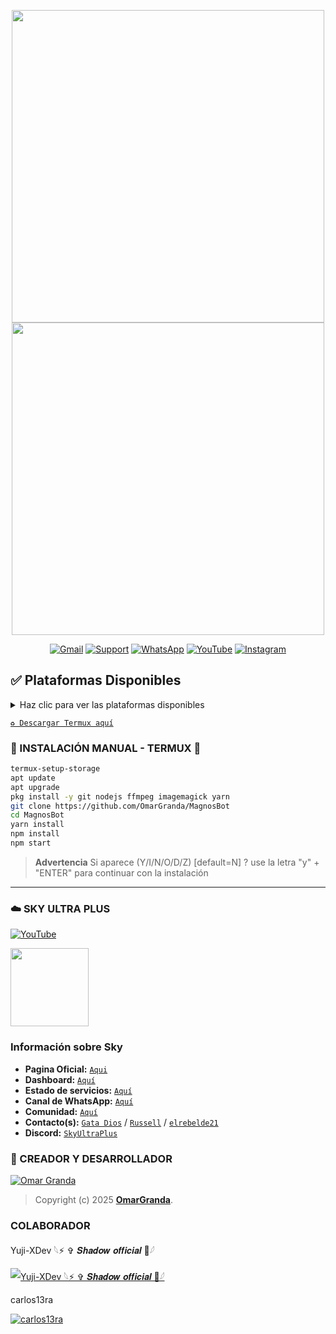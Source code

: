<p align="center"> 
  <a href="https://github.com/GataNina-Li"><img src="https://readme-typing-svg.herokuapp.com?font=Boldonse&size=15&duration=3000&pause=1000&color=DEACF7FF&center=true&width=435&lines=MagnosBot;%C2%A1El+mejor+bot+de+WhatsApp!" height="500px"></a> 
<img src="https://github.com/user-attachments/assets/f8e2705d-452a-4dad-a56b-4933b1c9d44d" width="500" height="500" />
</p>
<div align="center">
  
[![Gmail](https://img.shields.io/badge/Gmail-D14836?style=for-the-badge&logo=gmail&logoColor=white)](mailto:ommargranda673@gmail.com)
[![Support](https://img.shields.io/badge/Telegram-2CA5E0?style=for-the-badge&logo=telegram&logoColor=white)](https://t.me/omar_granda)
[![WhatsApp](https://img.shields.io/badge/WhatsApp-25D366?style=for-the-badge&logo=whatsapp&logoColor=white)](https://whatsapp.com/channel/0029Vb6wMPa8kyyTpjBG9C2H)
[![YouTube](https://img.shields.io/badge/YouTube-FF0000?style=for-the-badge&logo=youtube&logoColor=white)](https://youtube.com/@sakurabotlite-md?si=sgBFmnO5SCqgB0lz)
[![Instagram](https://img.shields.io/badge/Instagram-E4405F?style=for-the-badge&logo=instagram&logoColor=white)](https://www.instagram.com/omxr_7w)

</div>

## ✅ Plataformas Disponibles  
<details>
  <summary>Haz clic para ver las plataformas disponibles</summary>

  - 📱 **Termux**
  - ☁️ **SkyUltraPlus**

</details>

[`♻️ Descargar Termux aquí`](https://f-droid.org/es/packages/com.termux/)

### 🌸 INSTALACIÓN MANUAL - TERMUX 🌸
```bash
termux-setup-storage
apt update
apt upgrade
pkg install -y git nodejs ffmpeg imagemagick yarn
git clone https://github.com/OmarGranda/MagnosBot
cd MagnosBot
yarn install
npm install
npm start
```

> **Advertencia** Si aparece (Y/I/N/O/D/Z) [default=N] ? use la letra "y" + "ENTER" para continuar con la instalación 
-----
### ☁️ SKY ULTRA PLUS
[![YouTube](https://img.shields.io/badge/SkyUltraPlus-Host-FF0000?style=for-the-badge&logo=youtube&logoColor=white)](https://youtu.be/fZbcCLpSH6Y?si=1sDen7Bzmb7jVpAI)

<a href="https://dash.corinplus.com"><img src="https://qu.ax/wbJoB.png" height="125px"></a>

### Información sobre Sky
- **Pagina Oficial:** [`Aqui`](https://skyultraplus.com)
- **Dashboard:** [`Aquí`](https://dash.skyultraplus.com)
- **Estado de servicios:** [`Aquí`](https://estado.skyultraplus.com)
- **Canal de WhatsApp:** [`Aquí`](https://whatsapp.com/channel/0029VakUvreFHWpyWUr4Jr0g)
- **Comunidad:** [`Aquí`](https://chat.whatsapp.com/E6iWpvGuJ8zJNPbN3zOr0D)
- **Contacto(s):** [`Gata Dios`](https://wa.me/message/B3KTM5XN2JMRD1) / [`Russell`](https://api.whatsapp.com/send/?phone=15167096032&text&type=phone_number&app_absent=0) / [`elrebelde21`](https://facebook.com/elrebelde21)
- **Discord:** [`SkyUltraPlus`](https://discord.gg/6saUm5cw)
  
### 🌟 CREADOR Y DESARROLLADOR
[![Omar Granda](https://i.postimg.cc/y8mdVMpN/IMG-20250907-083002.jpg)](https://github.com/OmarGranda)


> Copyright (c) 2025 **[OmarGranda](https://github.com/OmarGranda/MagnosBot/blob/master/LICENSE)**.

### COLABORADOR

Yuji-XDev 𓆩⚡ ✞ 𝑺𝒉𝒂𝒅𝒐𝒘 𝒐𝒇𝒇𝒊𝒄𝒊𝒂𝒍 🍧𓆪

[![Yuji-XDev 𓆩⚡ ✞ 𝑺𝒉𝒂𝒅𝒐𝒘 𝒐𝒇𝒇𝒊𝒄𝒊𝒂𝒍 🍧𓆪](https://avatars.githubusercontent.com/u/196103894?v=4)](https://github.com/Yuji-XDev)

carlos13ra

[![carlos13ra](https://avatars.githubusercontent.com/u/225517243?v=4)](https://github.com/carlos13ra)

